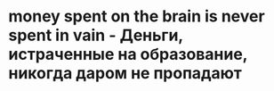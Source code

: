 # money spent on the brain is never spent in vain - Деньги, истраченные на образование, никогда даром не пропадают
